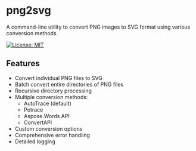 # png2svg

A command-line utility to convert PNG images to SVG format using various conversion methods.

[![License: MIT](https://img.shields.io/badge/License-MIT-blue.svg)](https://opensource.org/licenses/MIT)

## Features

- Convert individual PNG files to SVG
- Batch convert entire directories of PNG files
- Recursive directory processing
- Multiple conversion methods:
  - AutoTrace (default)
  - Potrace
  - Aspose.Words API
  - ConvertAPI
- Custom conversion options
- Comprehensive error handling
- Detailed logging
